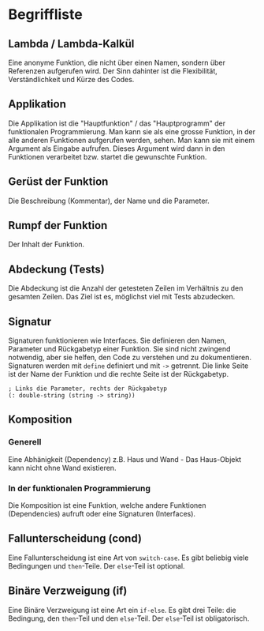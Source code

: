 # Begriffliste

## Lambda / Lambda-Kalkül

Eine anonyme Funktion, die nicht über einen Namen, sondern über Referenzen aufgerufen wird. Der Sinn dahinter ist die Flexibilität, Verständlichkeit und Kürze des Codes.

## Applikation

Die Applikation ist die "Hauptfunktion" / das "Hauptprogramm" der funktionalen Programmierung. Man kann sie als eine grosse Funktion, in der alle anderen Funktionen aufgerufen werden, sehen. Man kann sie mit einem Argument als Eingabe aufrufen. Dieses Argument wird dann in den Funktionen verarbeitet bzw. startet die gewunschte Funktion.

## Gerüst der Funktion

Die Beschreibung (Kommentar), der Name und die Parameter.

## Rumpf der Funktion

Der Inhalt der Funktion.

## Abdeckung (Tests)

Die Abdeckung ist die Anzahl der getesteten Zeilen im Verhältnis zu den gesamten Zeilen. Das Ziel ist es, möglichst viel mit Tests abzudecken.

## Signatur

Signaturen funktionieren wie Interfaces. Sie definieren den Namen, Parameter und Rückgabetyp einer Funktion. Sie sind nicht zwingend notwendig, aber sie helfen, den Code zu verstehen und zu dokumentieren. Signaturen werden mit `define` definiert und mit `->` getrennt. Die linke Seite ist der Name der Funktion und die rechte Seite ist der Rückgabetyp.

```racket
; Links die Parameter, rechts der Rückgabetyp
(: double-string (string -> string))
```

## Komposition

### Generell

Eine Abhänigkeit (Dependency) z.B. Haus und Wand - Das Haus-Objekt kann nicht ohne Wand existieren.

### In der funktionalen Programmierung

Die Komposition ist eine Funktion, welche andere Funktionen (Dependencies) aufruft oder eine Signaturen
(Interfaces).

## Fallunterscheidung (cond)

Eine Fallunterscheidung ist eine Art von `switch-case`. Es gibt beliebig viele Bedingungen und `then`-Teile. Der `else`-Teil ist optional.

## Binäre Verzweigung (if)

Eine Binäre Verzweigung ist eine Art ein `if-else`. Es gibt drei Teile: die Bedingung, den `then`-Teil und den `else`-Teil. Der `else`-Teil ist obligatorisch.